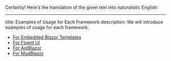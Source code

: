 Certainly! Here's the translation of the given text into naturalistic English:

---

title: Examples of Usage for Each Framework
description: We will introduce examples of usage for each framework.

- [For Embedded Blazor Templates](./UsagePlain.md)
- [For Fluent UI](./UsageFluentUI.md)
- [For AntBlazor](./UsageAntBlazor.md)
- [For MudBlazor](./UsageMudBlazor.md)